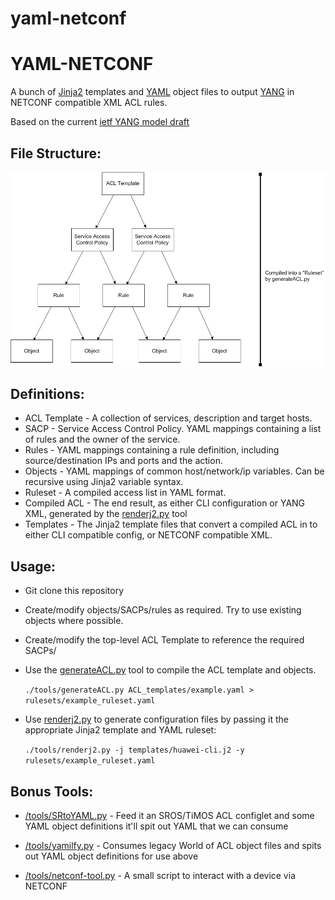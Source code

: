 # yaml-netconf

YAML-NETCONF
======================
A bunch of [Jinja2](http://jinja.pocoo.org/docs/dev/) templates and [YAML](http://docs.ansible.com/ansible/YAMLSyntax.html) object files to output [YANG](https://tools.ietf.org/html/rfc6020) in NETCONF compatible XML ACL rules.

Based on the current [ietf YANG model draft](https://tools.ietf.org/html/draft-ietf-netmod-acl-model-06)

File Structure:
---------------

![File Structure](https://github.com/detobate/yaml-netconf/raw/master/docs/file_structure.png)


Definitions:
-----------------

* ACL Template - A collection of services, description and target hosts.
* SACP - Service Access Control Policy. YAML mappings containing a list of rules and the owner of the service.
* Rules - YAML mappings containing a rule definition, including source/destination IPs and ports and the action.
* Objects - YAML mappings of common host/network/ip variables.  Can be recursive using Jinja2 variable syntax.
* Ruleset - A compiled access list in YAML format.
* Compiled ACL - The end result, as either CLI configuration or YANG XML, generated by the [renderj2.py](https://github.com/detobate/yaml-netconf/blob/master/tools/renderj2.py) tool
* Templates - The Jinja2 template files that convert a compiled ACL in to either CLI compatible config, or NETCONF compatible XML.


Usage:
------


* Git clone this repository
* Create/modify objects/SACPs/rules as required.  Try to use existing objects where possible.
* Create/modify the top-level ACL Template to reference the required SACPs/
* Use the [generateACL.py](https://github.com/detobate/yaml-netconf/blob/master/tools/generateACL.py) tool to compile the ACL template and objects.

    `./tools/generateACL.py ACL_templates/example.yaml > rulesets/example_ruleset.yaml`

* Use [renderj2.py](https://github.com/detobate/yaml-netconf/blob/master/tools/renderj2.py) to generate configuration files by passing it the appropriate Jinja2 template and YAML ruleset:

    `./tools/renderj2.py -j templates/huawei-cli.j2 -y rulesets/example_ruleset.yaml`



Bonus Tools:
------------

- [/tools/SRtoYAML.py](https://github.com/detobate/yaml-netconf/blob/master/tools/SRtoYAML.py) - Feed it an SROS/TiMOS ACL configlet and some YAML object definitions it'll spit out YAML that we can consume

- [/tools/yamilfy.py](https://github.com/detobate/yaml-netconf/blob/master/tools/yamlify.py) - Consumes legacy World of ACL object files and spits out YAML object definitions for use above

- [/tools/netconf-tool.py](https://github.com/detobate/yaml-netconf/blob/master/tools/netconf-tool.py) - A small script to interact with a device via NETCONF
